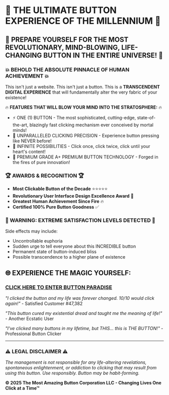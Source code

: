 # 🚀 THE ULTIMATE BUTTON EXPERIENCE OF THE MILLENNIUM 🚀

## 🌟 PREPARE YOURSELF FOR THE MOST REVOLUTIONARY, MIND-BLOWING, LIFE-CHANGING BUTTON IN THE ENTIRE UNIVERSE! 🌟

### 💥 BEHOLD THE ABSOLUTE PINNACLE OF HUMAN ACHIEVEMENT 💥

This isn't just a website. This isn't just a button. This is a **TRANSCENDENT DIGITAL EXPERIENCE** that will fundamentally alter the very fabric of your existence! 

🔥 **FEATURES THAT WILL BLOW YOUR MIND INTO THE STRATOSPHERE:** 🔥
- ⚡ ONE (1) BUTTON - The most sophisticated, cutting-edge, state-of-the-art, blazingly fast clicking mechanism ever conceived by mortal minds!
- 🎯 UNPARALLELED CLICKING PRECISION - Experience button pressing like NEVER before!
- 🌈 INFINITE POSSIBILITIES - Click once, click twice, click until your heart's content!
- 💎 PREMIUM GRADE A+ PREMIUM BUTTON TECHNOLOGY - Forged in the fires of pure innovation!

### 🏆 AWARDS & RECOGNITION 🏆
- **Most Clickable Button of the Decade** ⭐⭐⭐⭐⭐
- **Revolutionary User Interface Design Excellence Award** 🏅
- **Greatest Human Achievement Since Fire** 🔥
- **Certified 100% Pure Button Goodness** ✅

### 🚨 WARNING: EXTREME SATISFACTION LEVELS DETECTED 🚨
Side effects may include:
- Uncontrollable euphoria
- Sudden urge to tell everyone about this INCREDIBLE button
- Permanent state of button-induced bliss
- Possible transcendence to a higher plane of existence

## 🌐 EXPERIENCE THE MAGIC YOURSELF:
### [**CLICK HERE TO ENTER BUTTON PARADISE**](https://tsoding.github.io/button/)

*"I clicked the button and my life was forever changed. 10/10 would click again!"* - Satisfied Customer #47,382

*"This button cured my existential dread and taught me the meaning of life!"* - Another Ecstatic User

*"I've clicked many buttons in my lifetime, but THIS... this is THE BUTTON!"* - Professional Button Clicker

---

### ⚠️ LEGAL DISCLAIMER ⚠️
*The management is not responsible for any life-altering revelations, spontaneous enlightenment, or addiction to clicking that may result from using this button. Use responsibly. Button may be habit-forming.*

**© 2025 The Most Amazing Button Corporation LLC - Changing Lives One Click at a Time™**
